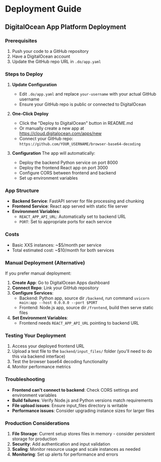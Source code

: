 # Deployment Guide

## DigitalOcean App Platform Deployment

### Prerequisites
1. Push your code to a GitHub repository
2. Have a DigitalOcean account
3. Update the GitHub repo URL in `.do/app.yaml`

### Steps to Deploy

1. **Update Configuration**
   - Edit `.do/app.yaml` and replace `your-username` with your actual GitHub username
   - Ensure your GitHub repo is public or connected to DigitalOcean

2. **One-Click Deploy**
   - Click the "Deploy to DigitalOcean" button in README.md
   - Or manually create a new app at https://cloud.digitalocean.com/apps/new
   - Connect your GitHub repo: `https://github.com/YOUR_USERNAME/browser-base64-decoding`

3. **Configuration**
   The app will automatically:
   - Deploy the backend Python service on port 8000
   - Deploy the frontend React app on port 3000
   - Configure CORS between frontend and backend
   - Set up environment variables

### App Structure
- **Backend Service**: FastAPI server for file processing and chunking
- **Frontend Service**: React app served with static file server
- **Environment Variables**: 
  - `REACT_APP_API_URL`: Automatically set to backend URL
  - `PORT`: Set to appropriate ports for each service

### Costs
- Basic XXS instances: ~$5/month per service
- Total estimated cost: ~$10/month for both services

### Manual Deployment (Alternative)

If you prefer manual deployment:

1. **Create App**: Go to DigitalOcean Apps dashboard
2. **Connect Repo**: Link your GitHub repository
3. **Configure Services**:
   - Backend: Python app, source dir `/backend`, run command `uvicorn main:app --host 0.0.0.0 --port $PORT`
   - Frontend: Node.js app, source dir `/frontend`, build then serve static files
4. **Set Environment Variables**: 
   - Frontend needs `REACT_APP_API_URL` pointing to backend URL

### Testing Your Deployment

1. Access your deployed frontend URL
2. Upload a test file to the `backend/input_files/` folder (you'll need to do this via backend interface)
3. Test the browser base64 decoding functionality
4. Monitor performance metrics

### Troubleshooting

- **Frontend can't connect to backend**: Check CORS settings and environment variables
- **Build failures**: Verify Node.js and Python versions match requirements
- **File upload issues**: Ensure input_files directory is writable
- **Performance issues**: Consider upgrading instance sizes for larger files

### Production Considerations

1. **File Storage**: Current setup stores files in memory - consider persistent storage for production
2. **Security**: Add authentication and input validation
3. **Scaling**: Monitor resource usage and scale instances as needed
4. **Monitoring**: Set up alerts for performance and errors
